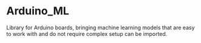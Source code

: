 # Arduino_ML
Library for Arduino boards, bringing machine learning models that are easy to work with and do not require complex setup can be imported. 
